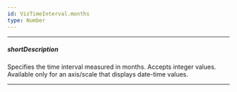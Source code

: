 ```yaml
---
id: VizTimeInterval.months
type: Number
---
```

---
##### shortDescription
Specifies the time interval measured in months. Accepts integer values. Available only for an axis/scale that displays date-time values.

---
